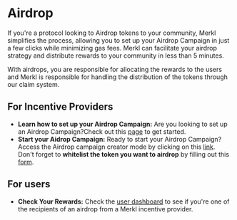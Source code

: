 # Airdrop

If you're a protocol looking to Airdrop tokens to your community, Merkl simplifies the process, allowing you to set up your Airdrop Campaign in just a few clicks while minimizing gas fees. Merkl can facilitate your airdrop strategy and distribute rewards to your community in less than 5 minutes.

With airdrops, you are responsible for allocating the rewards to the users and Merkl is responsible for handling the distribution of the tokens through our claim system.

## For Incentive Providers 

* **Learn how to set up your Airdrop Campaign:** Are you looking to set up an Airdrop Campaign?Check out this [page](../../distribute-with-merkl/types-of-campaign/airdrop-campaign.md) to get started.
* **Start your Aidrop Campaign:** Ready to start your Airdrop Campaign? Access the Airdrop campaign creator mode by clicking on this [link](https://app.merkl.xyz/create/drop).\
  Don't forget to **whitelist the token you want to airdrop** by filling out this [form](https://tally.so/r/3y2bqx).

## For users

* **Check Your Rewards:** Check the [user dashboard](https://app.merkl.xyz/user) to see if you're one of the recipients of an airdrop from a Merkl incentive provider.
